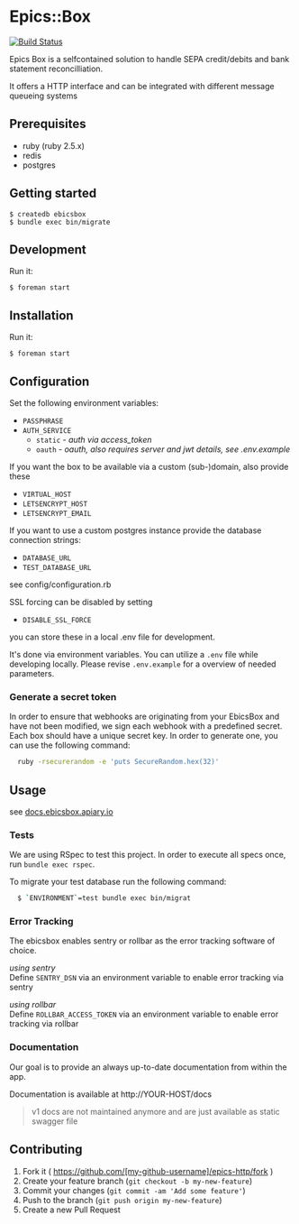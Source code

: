 # Epics::Box

[![Build Status](https://travis-ci.com/railslove/ebicsbox.svg?token=EhFJyZWe1sxdBDmF2bzC&branch=fix-gready-route)](https://travis-ci.com/railslove/ebicsbox)

Epics Box is a selfcontained solution to handle SEPA credit/debits and bank statement
reconcilliation.

It offers a HTTP interface and can be integrated with different message queueing systems

## Prerequisites

- ruby (ruby 2.5.x)
- redis
- postgres

## Getting started

    $ createdb ebicsbox
    $ bundle exec bin/migrate

## Development

Run it:

    $ foreman start

## Installation

Run it:

    $ foreman start

## Configuration

Set the following environment variables:

- `PASSPHRASE`
- `AUTH_SERVICE`
  - `static` - _auth via access_token_
  - `oauth` - _oauth, also requires server and jwt details, see .env.example_

If you want the box to be available via a custom (sub-)domain, also provide these

- `VIRTUAL_HOST`
- `LETSENCRYPT_HOST`
- `LETSENCRYPT_EMAIL`

If you want to use a custom postgres instance provide the database connection strings:

- `DATABASE_URL`
- `TEST_DATABASE_URL`

see config/configuration.rb

SSL forcing can be disabled by setting

- `DISABLE_SSL_FORCE`

you can store these in a local .env file for development.

It's done via environment variables. You can utilize a `.env` file while
developing locally. Please revise `.env.example` for a overview
of needed parameters.

### Generate a secret token

In order to ensure that webhooks are originating from your EbicsBox and have not been modified, we
sign each webhook with a predefined secret. Each box should have a unique secret key. In order to
generate one, you can use the following command:

```bash
  ruby -rsecurerandom -e 'puts SecureRandom.hex(32)'
```

## Usage

see [docs.ebicsbox.apiary.io](http://docs.ebicsbox.apiary.io)

### Tests

We are using RSpec to test this project. In order to execute all specs once, run `bundle exec rspec`.

To migrate your test database run the following command:

```bash
  $ `ENVIRONMENT`=test bundle exec bin/migrat
```

### Error Tracking

The ebicsbox enables sentry or rollbar as the error tracking software of choice.

_using sentry_ \
Define `SENTRY_DSN` via an environment variable to enable error tracking via sentry

_using rollbar_ \
Define `ROLLBAR_ACCESS_TOKEN` via an environment variable to enable error tracking via rollbar

### Documentation

Our goal is to provide an always up-to-date documentation from within the app.

Documentation is available at http://YOUR-HOST/docs

> v1 docs are not maintained anymore and are just available as static swagger file

## Contributing

1. Fork it ( https://github.com/[my-github-username]/epics-http/fork )
2. Create your feature branch (`git checkout -b my-new-feature`)
3. Commit your changes (`git commit -am 'Add some feature'`)
4. Push to the branch (`git push origin my-new-feature`)
5. Create a new Pull Request
